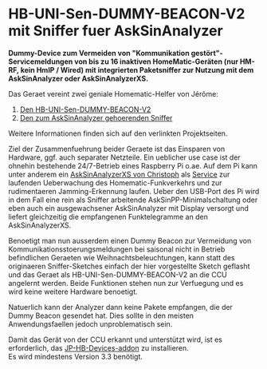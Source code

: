 # HB-UNI-Sen-DUMMY-BEACON-V2 mit Sniffer fuer AskSinAnalyzer
**Dummy-Device zum Vermeiden von "Kommunikation gestört"-Servicemeldungen von bis zu 16 inaktiven HomeMatic-Geräten (nur HM-RF, kein HmIP / Wired) mit integrierten Paketsniffer zur Nutzung mit dem AskSinAnalyzer oder AskSinAnalyzerXS.**<br/>

Das Geraet vereint zwei geniale Homematic-Helfer von Jérôme:

1. [Den HB-UNI-Sen-DUMMY-BEACON-V2](https://github.com/jp112sdl/HB-UNI-Sen-DUMMY-BEACON-V2)
2. [Den zum AskSinAnalyzer gehoerenden Sniffer](https://github.com/jp112sdl/AskSinAnalyzer)

Weitere Informationen finden sich auf den verlinkten Projektseiten.

Ziel der Zusammenfuehrung beider Geraete ist das Einsparen von Hardware, ggf. auch separater Netzteile. Ein ueblicher use case ist der ohnehin bestehende 24/7-Betrieb eines Raspberry Pi o.ae. Auf dem Pi kann unter anderem ein [AskSinAnalyzerXS von Christoph](https://github.com/psi-4ward/AskSinAnalyzerXS) als [Service](https://github.com/psi-4ward/AskSinAnalyzerXS/blob/master/docs/Install_as_Debian_Service.md) zur laufenden Ueberwachung des Homematic-Funkverkehrs und zur rudimentaeren Jamming-Erkennung laufen. Ueber den USB-Port des Pi wird in dem Fall eine rein als Sniffer arbeitende AskSinPP-Minimalschaltung oder eben auch ein ausgewachsener AskSinAnalyzer mit Display versorgt und liefert gleichzeitig die empfangenen Funktelegramme an den AskSinAnalyzerXS.

 Benoetigt man nun ausserdem einen Dummy Beacon zur Vermeidung von Kommunikationsstoerungsmeldungen bei saisonal nicht in Betrieb befindlichen Geraeten wie Weihnachtsbeleuchtungen, kann statt des originaeren Sniffer-Sketches einfach der hier vorgestellte Sketch geflasht und das Geraet als HB-UNI-Sen-DUMMY-BEACON-V2 an die CCU angelernt werden. Beide Funktionen stehen nun zur Verfuegung und es wird keine weitere Hardware benoetigt.  

 Natuerlich kann der Analyzer dann keine Pakete empfangen, die der Dummy Beacon gesendet hat. Dies sollte in den meisten Anwendungsfaellen jedoch unproblematisch sein.


Damit das Gerät von der CCU erkannt und unterstützt wird, ist es erforderlich, das [JP-HB-Devices-addon](https://github.com/jp112sdl/JP-HB-Devices-addon) zu installieren.<br/>Es wird mindestens Version 3.3 benötigt.
